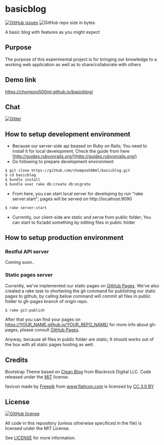 # basicblog

[![GitHub issues](https://img.shields.io/github/issues/chompoo500ml/basicblog.svg)](https://github.com/chompoo500ml/basicblog/issues)
![GitHub repo size in bytes](https://img.shields.io/github/repo-size/chompoo500ml/basicblog.svg)

A basic blog with features as you might expect

## Purpose

The purpose of this experimental project is for bringing our knowledge to a working web application as well as to share/collaborate with others

## Demo link

https://chompoo500ml.github.io/basicblog/

## Chat

[![Gitter](https://img.shields.io/gitter/room/nwjs/nw.js.svg)](https://gitter.im/basicblog/Lobby)

## How to setup development environment

- Because our server-side api beased on Ruby on Rails; You need to install it for local development; Check the guide from here [http://guides.rubyonrails.org/](http://guides.rubyonrails.org/)
- Do following to prepare development environment 

```sh
$ git clone https://github.com/chompoo500ml/basicblog.git
$ cd basicblog
$ bundle install
$ bundle exec rake db:create db:migrate
```

- From here, you can start local server for developing by run "rake server:start"; pages will be served on http://localhost:9090

```sh
$ rake server:start
```

- Currently, our client-side are static and serve from public folder; You can start to fix/add something by editing files in public folder

## How to setup production environment

### Restful API server
Coming soon..

### Static pages server
Currently, we've implemented our static pages on [GitHub Pages](https://pages.github.com/).
We've also created a rake task to shortening the git command for publishing our static pages to github,
by calling below command will commit all files in public folder to gh-pages branch of origin repo.

```sh
$ rake git:publish
```

After that you can find your pages on https://YOUR_NAME.github.io/YOUR_REPO_NAME/
for more info about gh-pages, please consult [GitHub Pages](https://pages.github.com/).

Anyway, because all files in public folder are static; It should works out of the box with all static pages hosting as well.

## Credits

Bootstrap Theme based on [Clean Blog](https://github.com/BlackrockDigital/startbootstrap-clean-blog) from Blackrock Digital LLC. Code released under the [MIT](https://github.com/BlackrockDigital/startbootstrap-clean-blog/blob/gh-pages/LICENSE) license.

<div>favicon made by <a href="http://www.freepik.com" title="Freepik">Freepik</a> from <a href="https://www.flaticon.com/" title="Flaticon">www.flaticon.com</a> is licensed by <a href="http://creativecommons.org/licenses/by/3.0/" title="Creative Commons BY 3.0" target="_blank">CC 3.0 BY</a></div>

## License

[![GitHub license](https://img.shields.io/github/license/chompoo500ml/basicblog.svg)](https://github.com/chompoo500ml/basicblog/blob/master/LICENSE)

All code in this repository (unless otherwise specificed in the file) is licensed under the MIT License.

See [LICENSE](/LICENSE) for more information.
